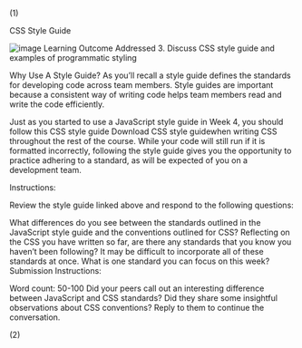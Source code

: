 (1)

CSS Style Guide

![image](https://user-images.githubusercontent.com/105542222/213896479-6ac0ec16-0d71-4582-bde2-f11ea7db89f9.png)
Learning Outcome Addressed
 3. Discuss CSS style guide and examples of programmatic styling


Why Use A Style Guide?
As you’ll recall a style guide defines the standards for developing code across team members. Style guides are important because a consistent way of writing code helps team members read and write the code efficiently.

Just as you started to use a JavaScript style guide in Week 4, you should follow this CSS style guide Download CSS style guidewhen writing CSS throughout the rest of the course. While your code will still run if it is formatted incorrectly, following the style guide gives you the opportunity to practice adhering to a standard, as will be expected of you on a development team. 

Instructions:

Review the style guide linked above and respond to the following questions:

What differences do you see between the standards outlined in the JavaScript style guide and the conventions outlined for CSS?
Reflecting on the CSS you have written so far, are there any standards that you know you haven’t been following?
It may be difficult to incorporate all of these standards at once. What is one standard you can focus on this week? 
Submission Instructions:

 

Word count: 50-100
Did your peers call out an interesting difference between JavaScript and CSS standards? Did they share some insightful observations about CSS conventions? Reply to them to continue the conversation.


(2)

